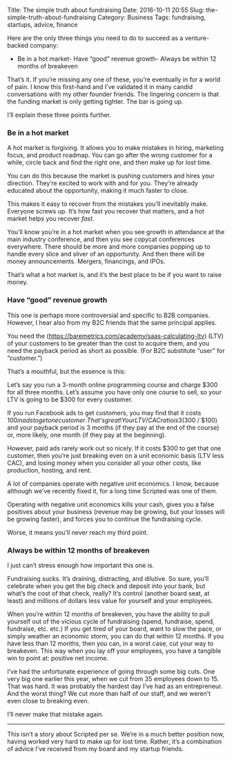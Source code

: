 Title: The simple truth about fundraising
Date: 2016-10-11 20:55
Slug: the-simple-truth-about-fundraising
Category: Business
Tags: fundraising, startups, advice, finance

Here are the only three things you need to do to succeed as a venture-backed company:

- Be in a hot market- Have “good” revenue growth- Always be within 12 months of breakeven

That’s it. If you’re missing any one of these, you’re eventually in for a world of pain. I know this first-hand and I’ve validated it in many candid conversations with my other founder friends. The lingering concern is that the funding market is only getting tighter. The bar is going up.

I’ll explain these three points further.

### Be in a hot market

A hot market is forgiving. It allows you to make mistakes in hiring, marketing focus, and product roadmap. You can go after the wrong customer for a while, circle back and find the right one, and then make up for lost time.

You can do this because the market is pushing customers and hires your direction. They’re excited to work with and for you. They’re already educated about the opportunity, making it much faster to close.

This makes it easy to recover from the mistakes you’ll inevitably make. Everyone screws up. It’s how fast you recover that matters, and a hot market helps you recover *fast*.

You’ll know you’re in a hot market when you see growth in attendance at the main industry conference, and then you see copycat conferences everywhere. There should be more and more companies popping up to handle every slice and sliver of an opportunity. And then there will be money announcements. Mergers, financings, and IPOs.

That’s what a hot market is, and it’s the best place to be if you want to raise money.

### Have “good” revenue growth

This one is perhaps more controversial and specific to B2B companies. However, I hear also from my B2C friends that the same principal applies.

You need the (https://baremetrics.com/academy/saas-calculating-ltv) (LTV) of your customers to be greater than the cost to acquire them, and you need the payback period as short as possible. (For B2C substitute “user” for “customer.”)

That’s a mouthful, but the essence is this:

Let’s say you run a 3-month online programming course and charge $300 for all three months. Let’s assume you have only one course to sell, so your LTV is going to be $300 for every customer.

If you run Facebook ads to get customers, you may find that it costs $100 in ads to get one customer. That’s great! Your LTV / CAC ratio is 3 ($300 / $100) and your payback period is 3 months (if they pay at the end of the course) or, more likely, one month (if they pay at the beginning).

However, paid ads rarely work out so nicely. If it costs $300 to get that one customer, then you’re just breaking even on a unit economic basis (LTV less CAC), and losing money when you consider all your other costs, like production, hosting, and rent.

A lot of companies operate with negative unit economics. I know, because although we’ve recently fixed it, for a long time Scripted was one of them.

Operating with negative unit economics kills your cash, gives you a false positives about your business (revenue may be growing, but your losses will be growing faster), and forces you to continue the fundraising cycle.

Worse, it means you’ll never reach my third point.

### Always be within 12 months of breakeven

I just can’t stress enough how important this one is.

Fundraising sucks. It’s draining, distracting, and dilutive. So sure, you’ll celebrate when you get the big check and deposit into your bank, but what’s the cost of that check, really? It’s control (another board seat, at least) and millions of dollars less value for yourself and your employees.

When you’re within 12 months of breakeven, you have the ability to pull yourself out of the vicious cycle of fundraising (spend, fundraise, spend, fundraise, etc. etc.) If you get tired of your board, want to slow the pace, or simply weather an economic storm, you can do that within 12 months. If you have less than 12 months, then you can, in a worst case, cut your way to breakeven. This way when you lay off your employees, you have a tangible win to point at: positive net income.

I’ve had the unfortunate experience of going through some big cuts. One very big one earlier this year, when we cut from 35 employees down to 15. That was hard. It was probably the hardest day I’ve had as an entrepreneur. And the worst thing? We cut more than half of our staff, and we weren’t even close to breaking even.

I’ll never make that mistake again.

---

This isn’t a story about Scripted per se. We’re in a much better position now, having worked very hard to make up for lost time. Rather, it’s a combination of advice I’ve received from my board and my startup friends.